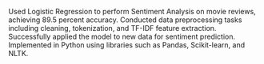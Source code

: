 Used Logistic Regression to perform Sentiment Analysis on movie reviews, achieving 89.5 percent accuracy.
Conducted data preprocessing tasks including cleaning, tokenization, and TF-IDF feature extraction.
Successfully applied the model to new data for sentiment prediction.
Implemented in Python using libraries such as Pandas, Scikit-learn, and NLTK.
